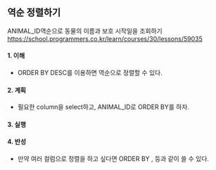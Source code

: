 ## 역순 정렬하기
ANIMAL_ID역순으로 동물의 이름과 보호 시작일을 조회하기
https://school.programmers.co.kr/learn/courses/30/lessons/59035

#### 1. 이해
- ORDER BY <Column> DESC를 이용하면 역순으로 정렬할 수 있다.

#### 2. 계획
- 필요한 column을 select하고, ANIMAL_ID로 ORDER BY를 하자.

#### 3. 실행

#### 4. 반성
- 만약 여러 컬럼으로 정렬을 하고 싶다면 ORDER BY <Column1>, <Column2>등과 같이 쓸 수 있다.
